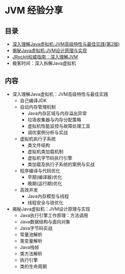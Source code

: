 #   JVM 经验分享

##  目录
-   [深入理解Java虚拟机:JVM高级特性与最佳实践(第2版)](jvmA/README.md)
-   [揭秘Java虚拟机:JVM设计原理与实现](jvmD/README.md)
-   [JRockit权威指南：深入理解JVM](jvmE/README.md)
-   极客时间：深入拆解Java虚拟机


##  内容
-   深入理解Java虚拟机：JVM高级特性与最佳实践
    -   自己编译JDK
    -   自动内存管理机制
        -   Java内存区域与内存溢出异常
        -   垃圾收集器与内存分配策略
        -   虚拟机性能监控与故障处理工具
        -   调优案例分析与实战
    -   虚拟机执行子系统
        -   类文件结构
        -   虚拟机类加载机制
        -   虚拟机字节码执行引擎
        -   类加载及执行子系统的案例与实战
    -   程序编译与代码优化
        -   早期(编译器)优化
        -   晚期(运行期)优化
    -   高效并发
        -   Java内存模型与线程
        -   线程安全与锁优化
-   揭秘Java虚拟机：JVM设计原理与实现
    -   Java执行引擎工作原理：方法调用
    -   Java数据结构与面向对象
    -   Java字节码实战
    -   常量池解析
    -   类变量解析
    -   Java栈帧
    -   类方法解析
    -   执行引擎
    -   类的生命周期
